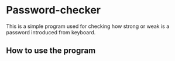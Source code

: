 # Password-checker
This is a simple program used for checking how strong or weak is a password introduced from keyboard.

<h2>How to use the program</h2>
